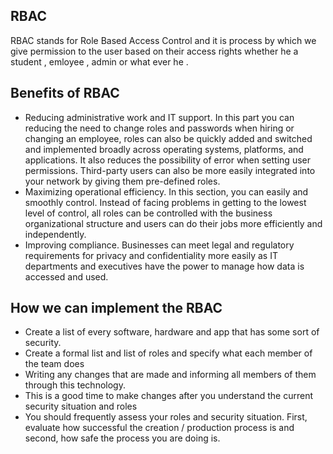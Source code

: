 ## RBAC
RBAC stands for Role Based Access Control and it is process by which we give permission to the user based on their access rights whether he a student , emloyee , admin or what ever he .

## Benefits of RBAC 

* Reducing administrative work and IT support.
 In this part you can reducing the need to change roles and passwords when hiring or changing an employee, roles can also be quickly added and switched and implemented broadly across operating systems, platforms, and applications. It also reduces the possibility of error when setting user permissions. Third-party users can also be more easily integrated into your network by giving them pre-defined roles.
* Maximizing operational efficiency.
 In this section, you can easily and smoothly control. Instead of facing problems in getting to the lowest level of control, all roles can be controlled with the business organizational structure and users can do their jobs more efficiently and independently.
* Improving compliance.
 Businesses can meet legal and regulatory requirements for privacy and confidentiality more easily as IT departments and executives have the power to manage how data is accessed and used.

## How we can implement the RBAC

 * Create a list of every software, hardware and app that has some sort of security.
 * Create a formal list and list of roles and specify what each member of the team does
 * Writing any changes that are made and informing all members of them through this technology.
 * This is a good time to make changes after you understand the current security situation and roles
 * You should frequently assess your roles and security situation. First, evaluate how successful the creation / production process is and second, how safe the process you are doing is.